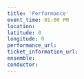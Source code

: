 ```yaml
---
title: 'Performance'
event_time: 01:00 PM
location:
latitude: 0
longitude: 0
performance_url:
ticket_information_url:
ensemble:
conductor:
---
```

